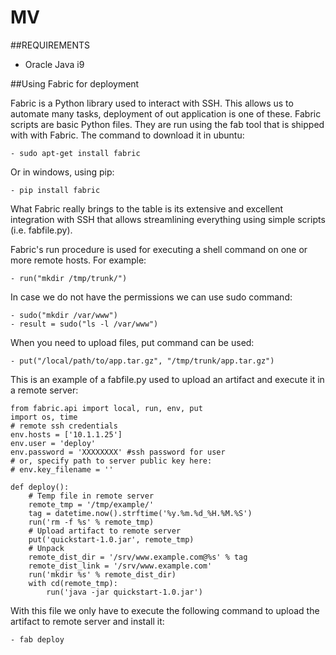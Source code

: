 # MV

##REQUIREMENTS

* Oracle Java i9

##Using Fabric for deployment

Fabric is a Python library used to interact with SSH. This allows us to automate many tasks, deployment of out application is one of these.
Fabric scripts are basic Python files. They are run using the fab tool that is shipped with with Fabric.
The command to download it in ubuntu:

    - sudo apt-get install fabric

Or in windows, using pip:

    - pip install fabric
 
What Fabric really brings to the table is its extensive and excellent integration with SSH that allows streamlining everything using simple scripts (i.e. fabfile.py).

Fabric's run procedure is used for executing a shell command on one or more remote hosts. For example:

    - run("mkdir /tmp/trunk/")
 
In case we do not have the permissions we can use sudo command:

    - sudo("mkdir /var/www")
    - result = sudo("ls -l /var/www")
 
When you need to upload files, put command can be used:
 
    - put("/local/path/to/app.tar.gz", "/tmp/trunk/app.tar.gz")

This is an example of a fabfile.py used to upload an artifact and execute it in a remote server:

	from fabric.api import local, run, env, put
	import os, time
    # remote ssh credentials
	env.hosts = ['10.1.1.25']
	env.user = 'deploy'
	env.password = 'XXXXXXXX' #ssh password for user
	# or, specify path to server public key here:
	# env.key_filename = ''

	def deploy():
        # Temp file in remote server
        remote_tmp = '/tmp/example/'
        tag = datetime.now().strftime('%y.%m.%d_%H.%M.%S')
        run('rm -f %s' % remote_tmp)
        # Upload artifact to remote server
        put('quickstart-1.0.jar', remote_tmp)
        # Unpack
        remote_dist_dir = '/srv/www.example.com@%s' % tag
        remote_dist_link = '/srv/www.example.com'
        run('mkdir %s' % remote_dist_dir)
        with cd(remote_tmp):
            run('java -jar quickstart-1.0.jar')
        
With this file we only have to execute the following command to upload the artifact to remote server and install it:
    
    - fab deploy
